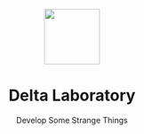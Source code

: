 <p align="center">
<img src="https://i.imgur.com/alITlEi.png" width="100px">
<h1 align="center">Delta Laboratory</h1>
<p align="center">Develop Some Strange Things</p>
<p align="center><img src="https://github-readme-stats.vercel.app/api?username=DeltaLaboratory&count_private=true&show_icons=true&theme=cobalt"></p>
</p>
